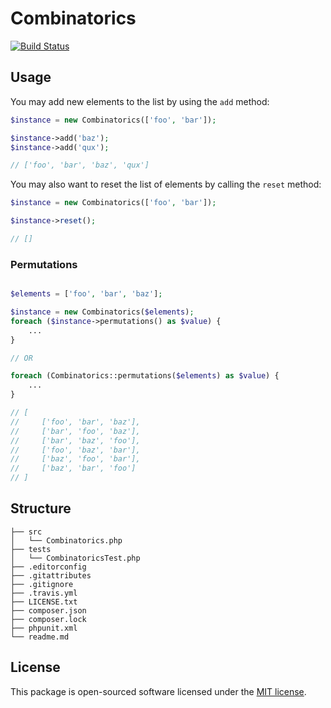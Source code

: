 # Combinatorics

[![Build Status](https://travis-ci.org/kevinsimard/combinatorics.svg)](https://travis-ci.org/kevinsimard/combinatorics)

## Usage

You may add new elements to the list by using the `add` method:

```php
$instance = new Combinatorics(['foo', 'bar']);

$instance->add('baz');
$instance->add('qux');

// ['foo', 'bar', 'baz', 'qux']
```

You may also want to reset the list of elements by calling the `reset` method:

```php
$instance = new Combinatorics(['foo', 'bar']);

$instance->reset();

// []
```

### Permutations

```php

$elements = ['foo', 'bar', 'baz'];

$instance = new Combinatorics($elements);
foreach ($instance->permutations() as $value) {
    ...
}

// OR

foreach (Combinatorics::permutations($elements) as $value) {
    ...
}

// [
//     ['foo', 'bar', 'baz'],
//     ['bar', 'foo', 'baz'],
//     ['bar', 'baz', 'foo'],
//     ['foo', 'baz', 'bar'],
//     ['baz', 'foo', 'bar'],
//     ['baz', 'bar', 'foo']
// ]
```

## Structure

    ├── src
    │   └── Combinatorics.php
    ├── tests
    │   └── CombinatoricsTest.php
    ├── .editorconfig
    ├── .gitattributes
    ├── .gitignore
    ├── .travis.yml
    ├── LICENSE.txt
    ├── composer.json
    ├── composer.lock
    ├── phpunit.xml
    └── readme.md

## License

This package is open-sourced software licensed under the [MIT license](http://opensource.org/licenses/MIT).
